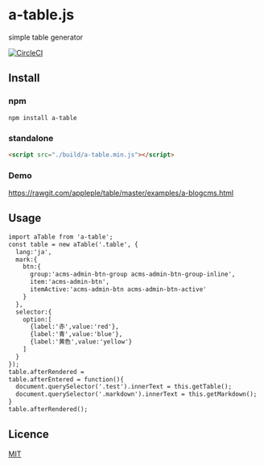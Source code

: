# a-table.js
simple table generator

[![CircleCI](https://circleci.com/gh/appleple/a-table.js.svg?style=shield)](https://circleci.com/gh/appleple/a-table.js)

## Install

### npm
`npm install a-table`

### standalone
```html
<script src="./build/a-table.min.js"></script>
```

### Demo
https://rawgit.com/appleple/table/master/examples/a-blogcms.html

## Usage
```html
import aTable from 'a-table';
const table = new aTable('.table', {
  lang:'ja',
  mark:{
    btn:{
      group:'acms-admin-btn-group acms-admin-btn-group-inline',
      item:'acms-admin-btn',
      itemActive:'acms-admin-btn acms-admin-btn-active'
    }
  },
  selector:{
    option:[
      {label:'赤',value:'red'},
      {label:'青',value:'blue'},
      {label:'黄色',value:'yellow'}
    ]
  }
});
table.afterRendered =
table.afterEntered = function(){
  document.querySelector('.test').innerText = this.getTable();
  document.querySelector('.markdown').innerText = this.getMarkdown();
}
table.afterRendered();
```

## Licence
[MIT](https://github.com/appleple/a-table.js/blob/master/LICENSE)
